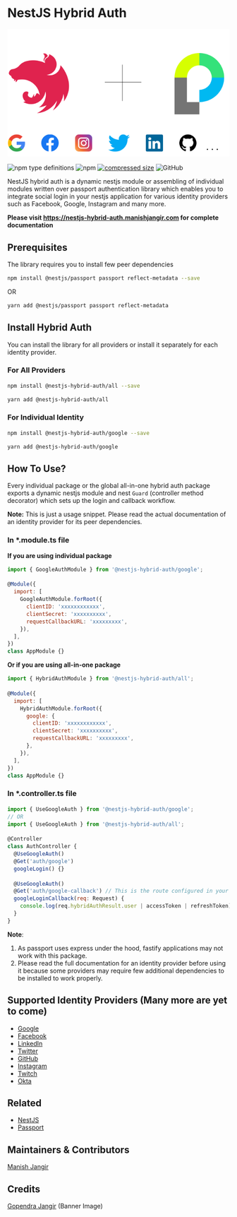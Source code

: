 # NestJS Hybrid Auth

<p align="center">
   <img src="media/nestjs-hybrid-auth.png" alt="NestJS Hybrid Auth"/>
</p>

![npm type definitions](https://img.shields.io/npm/types/typescript)
![npm](https://img.shields.io/npm/v/@nestjs-hybrid-auth/all)
[![compressed size](https://github.com/mjangir/nestjs-hybrid-auth/actions/workflows/size.yml/badge.svg)](https://github.com/mjangir/nestjs-hybrid-auth/actions/workflows/size.yml)
![GitHub](https://img.shields.io/github/license/mjangir/nestjs-hybrid-auth?label=license)

NestJS hybrid auth is a dynamic nestjs module or assembling of individual modules written over passport authentication library which enables you to integrate social login in your nestjs application for various identity providers such as Facebook, Google, Instagram and many more.

**Please visit https://nestjs-hybrid-auth.manishjangir.com for complete documentation**

## Prerequisites

The library requires you to install few peer dependencies

```bash
npm install @nestjs/passport passport reflect-metadata --save
```

OR

```bash
yarn add @nestjs/passport passport reflect-metadata
```

## Install Hybrid Auth

You can install the library for all providers or install it separately for each identity provider.

### For All Providers

```bash
npm install @nestjs-hybrid-auth/all --save
```

```bash
yarn add @nestjs-hybrid-auth/all
```

### For Individual Identity

```bash
npm install @nestjs-hybrid-auth/google --save
```

```bash
yarn add @nestjs-hybrid-auth/google
```

## How To Use?

Every individual package or the global all-in-one hybrid auth package exports a dynamic nestjs module and nest `Guard` (controller method decorator) which sets up the login and callback workflow.

**Note:** This is just a usage snippet. Please read the actual documentation of an identity provider for its peer dependencies.

### In \*.module.ts file

**If you are using individual package**

```javascript
import { GoogleAuthModule } from '@nestjs-hybrid-auth/google';

@Module({
  import: [
    GoogleAuthModule.forRoot({
      clientID: 'xxxxxxxxxxxx',
      clientSecret: 'xxxxxxxxxx',
      requestCallbackURL: 'xxxxxxxxx',
    }),
  ],
})
class AppModule {}
```

**Or if you are using all-in-one package**

```javascript
import { HybridAuthModule } from '@nestjs-hybrid-auth/all';

@Module({
  import: [
    HybridAuthModule.forRoot({
      google: {
        clientID: 'xxxxxxxxxxxx',
        clientSecret: 'xxxxxxxxxx',
        requestCallbackURL: 'xxxxxxxxx',
      },
    }),
  ],
})
class AppModule {}
```

### In \*.controller.ts file

```javascript
import { UseGoogleAuth } from '@nestjs-hybrid-auth/google';
// OR
import { UseGoogleAuth } from '@nestjs-hybrid-auth/all';

@Controller
class AuthController {
  @UseGoogleAuth()
  @Get('auth/google')
  googleLogin() {}

  @UseGoogleAuth()
  @Get('auth/google-callback') // This is the route configured in your Google oauth app
  googleLoginCallback(req: Request) {
    console.log(req.hybridAuthResult.user | accessToken | refreshToken);
  }
}
```

**Note**:

1. As passport uses express under the hood, fastify applications may not work with this package.
2. Please read the full documentation for an identity provider before using it because some providers may require few additional dependencies to be installed to work properly.

## Supported Identity Providers (Many more are yet to come)

- [Google](https://nestjs-hybrid-auth.manishjangir.com/docs/providers/google)
- [Facebook](https://nestjs-hybrid-auth.manishjangir.com/docs/providers/facebook)
- [LinkedIn](https://nestjs-hybrid-auth.manishjangir.com/docs/providers/linkedin)
- [Twitter](https://nestjs-hybrid-auth.manishjangir.com/docs/providers/twitter)
- [GitHub](https://nestjs-hybrid-auth.manishjangir.com/docs/providers/github)
- [Instagram](https://nestjs-hybrid-auth.manishjangir.com/docs/providers/instagram)
- [Twitch](https://nestjs-hybrid-auth.manishjangir.com/docs/providers/twitch)
- [Okta](https://nestjs-hybrid-auth.manishjangir.com/docs/providers/okta)

## Related

- [NestJS](https://nestjs.com)
- [Passport](http://www.passportjs.org)

## Maintainers & Contributors

[Manish Jangir](https://github.com/mjangir)

## Credits

[Gopendra Jangir](https://github.com/gopendrajangir) (Banner Image)
